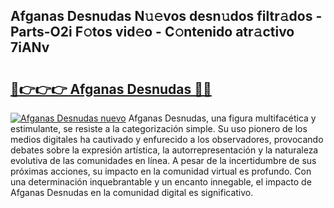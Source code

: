 ## Afganas Desnudas N𝚞𝚎vos desn𝚞dos filtr𝚊dos - Parts-O2i F𝚘tos vid𝚎o - C𝚘ntenido atr𝚊ctivo 7iANv

# <h2><a href="http://mbdis2l.tromn.icu/?c=Afganas+Desnudas">🔗👉👉👉 Afganas Desnudas 🔗🔗</a></h2>

[![Afganas Desnudas nuevo](https://i.imgur.com/pEAQMta.gif)](http://mbdis2l.tromn.icu/?c=Afganas+Desnudas)
Afganas Desnudas, una figura multifacética y estimulante, se resiste a la categorización simple. Su uso pionero de los medios digitales ha cautivado y enfurecido a los observadores, provocando debates sobre la expresión artística, la autorrepresentación y la naturaleza evolutiva de las comunidades en línea. A pesar de la incertidumbre de sus próximas acciones, su impacto en la comunidad virtual es profundo. Con una determinación inquebrantable y un encanto innegable, el impacto de Afganas Desnudas en la comunidad digital es significativo.
